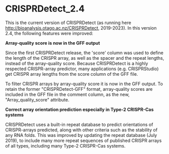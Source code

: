 # CRISPRDetect_2.4

This is the current version of CRISPRDetect (as running here http://bioanalysis.otago.ac.nz/CRISPRDetect, 2019-2023). In this version 2.4, the following features were improved:

**Array-quality score is now in the GFF output**

Since the first CRISPRDetect release, the 'score' column was used to define the length of the CRISPR array, as well as the spacer and the repeat lengths, instead of the array-quality score. Because CRISPRDetect is a highly respected CRISPR-array predictor, many applications (e.g. CRISPRStudio) get CRISPR array lengths from the score column of the GFF file. 

To filter CRISPR arrays by array-quality score it is now in the GFF output. To retain the former "CRISPRDetect-GFF" format, array-quality scores are included in the GFF file in the comment column, as the new, "Array_quality_score" attribute.

**Correct array orientation prediction especially in Type-2 CRISPR-Cas systems**

CRISPRDetect uses a built-in repeat database to predict orientations of CRISPR-arrays predicted, along with other criteria such as the stability of any RNA folds. This was improved by updating the repeat database (July 2019), to include many more repeat sequences of published CRISPR arrays of all types, including many Type-2 CRISPR-Cas systems. 
